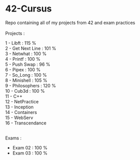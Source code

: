 # 42-Cursus
Repo containing all of my projects from 42 and exam practices <br>
<br> Projects : <br>

  1 - Libft : 115 % <br>
  2 - Get Next Line : 101 % <br>
  3 - Netwhat : 100 % <br>
  4 - Printf : 100 % <br>
  5 - Push Swap : 96 % <br>
  6 - Pipex : 100 % <br>
  7 - So_Long : 100 % <br>
  8 - Minishell : 105 % <br>
  9 - Philosophers : 120 % <br>
  10 - Cub3d : 100 % <br>
  11 - C++ <br>
  12 - NetPractice <br>
  13 - Inception <br>
  14 - Containers <br>
  15 - WebServ <br>
  16 - Transcendance <br>

<br> Exams : <br>
  - Exam 02 : 100 % <br>
  - Exam 03 : 100 % <br>
